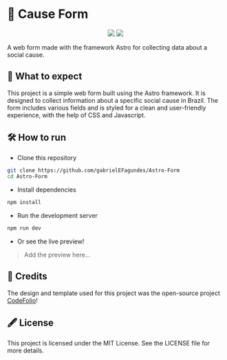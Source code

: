 # 💫 Cause Form

<div align="center">
    <img src="https://img.shields.io/badge/Astro-Framework-FF5D01?logo=astro&logoColor=white">
    <img src="https://img.shields.io/badge/Template-CodeFolio-E027F5?logo=javascript&logoColor=white">
</div>

A web form made with the framework Astro for collecting data about a social cause.

## 🚀 What to expect

This project is a simple web form built using the Astro framework. It is designed to collect information about a specific social cause in Brazil. The form includes various fields and is styled for a clean and user-friendly experience, with the help of CSS and Javascript.

## 🛠️ How to run

- Clone this repository

```bash
git clone https://github.com/gabrielEFagundes/Astro-Form
cd Astro-Form
```

- Install dependencies

```bash
npm install
```

- Run the development server

```bash
npm run dev
```

- Or see the live preview!

> Add the preview here...

## 📃 Credits

The design and template used for this project was the open-source project [CodeFolio](https://github.com/danielunited/codefolio)!

## 🖋️ License
This project is licensed under the MIT License. See the LICENSE file for more details.
